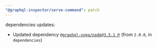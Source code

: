 ```yaml
---
"@graphql-inspector/serve-command": patch
---
```

dependencies updates:
  - Updated dependency [`@graphql-yoga/node@3.5.1` ↗︎](https://www.npmjs.com/package/@graphql-yoga/node/v/3.5.1) (from `2.0.0`, in `dependencies`)
